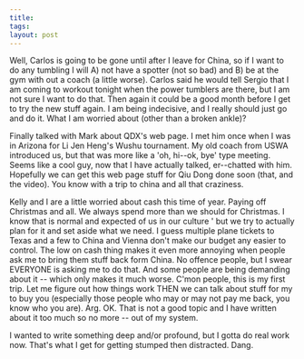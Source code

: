 ```yaml
---
title: 
tags: 
layout: post
---
```

Well, Carlos is going to be gone until after I leave for China, so if I want to do any tumbling I will A) not have a spotter (not so bad) and B) be at the gym with out a coach (a little worse).  Carlos said he would tell Sergio that I am coming to workout tonight when the power tumblers are there, but I am not sure I want to do that.  Then again it could be a good month before I get to try the new stuff again.   I am being indecisive, and I really should just go and do it.  What I am worried about (other than a broken ankle)?



Finally talked with Mark about QDX's web page.  I met him once when I was in Arizona for Li Jen Heng's Wushu tournament.  My old coach from USWA introduced us, but that was more like a 'oh, hi--ok, bye' type meeting.  Seems like a cool guy, now that I have actually talked, er--chatted with him. Hopefully we can get this web page stuff for Qiu Dong done soon (that, and the video).  You know with a trip to china and all that craziness.



Kelly and I are a little worried about cash this time of year.  Paying off Christmas and all.  We always spend more than we should for Christmas.  I know that is normal and expected of us in our culture ' but we try to actually plan for it and set aside what we need.  I guess multiple plane tickets to Texas and a few to China and Vienna don't make our budget any easier to control.  The low on cash thing makes it even more annoying when people ask me to bring them stuff back form China.  No offence people, but I swear EVERYONE is asking me to do that.  And some people are being demanding about it -- which only makes it much worse.  C'mon people, this is my first trip.  Let me figure out how things work THEN we can talk about stuff for my to buy you (especially those people who may or may not pay me back, you know who you are).  Arg.  OK.  That is not a good topic and I have written about it too much so no more -- out of my system.



I wanted to write something deep and/or profound, but I gotta do real work now.  That's what I get for getting stumped then distracted. Dang.
